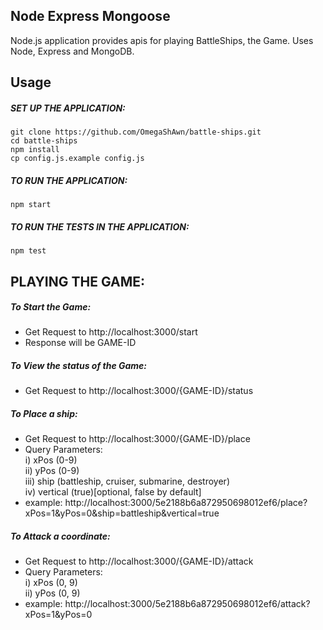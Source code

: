 ## Node Express Mongoose

Node.js application provides apis for playing BattleShips, the Game.
Uses Node, Express and MongoDB.

## Usage
    
##### SET UP THE APPLICATION:
    git clone https://github.com/OmegaShAwn/battle-ships.git
    cd battle-ships
    npm install
    cp config.js.example config.js


##### TO RUN THE APPLICATION:
    npm start


##### TO RUN THE TESTS IN THE APPLICATION:
    npm test


## PLAYING THE GAME:
#####  To Start the Game:
- Get Request to http://localhost:3000/start
- Response will be GAME-ID
##### To View the status of the Game:
- Get Request to http://localhost:3000/{GAME-ID}/status
##### To Place a ship:
- Get Request to http://localhost:3000/{GAME-ID}/place
- Query Parameters:\
    i) xPos (0-9)\
    ii) yPos (0-9)\
    iii) ship (battleship, cruiser, submarine, destroyer)\
    iv) vertical (true)[optional, false by default]
- example: http://localhost:3000/5e2188b6a872950698012ef6/place?xPos=1&yPos=0&ship=battleship&vertical=true
##### To Attack a coordinate:
- Get Request to http://localhost:3000/{GAME-ID}/attack
- Query Parameters:\
    i) xPos (0, 9)\
    ii) yPos (0, 9)
- example: http://localhost:3000/5e2188b6a872950698012ef6/attack?xPos=1&yPos=0